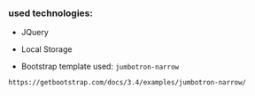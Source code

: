 
### used technologies:
- JQuery
- Local Storage

- Bootstrap template used: `jumbotron-narrow`

`https://getbootstrap.com/docs/3.4/examples/jumbotron-narrow/`
